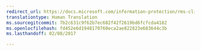 ```yaml
---
redirect_url: https://docs.microsoft.com/information-protection/rms-client/client-admin-guide
translationtype: Human Translation
ms.sourcegitcommit: 7b2c631c9f62b7ec682f42f2619bd6fcfcda4182
ms.openlocfilehash: fd452e6d1948170760eca2ae822823e683644c3b
ms.lasthandoff: 02/08/2017

---
```


